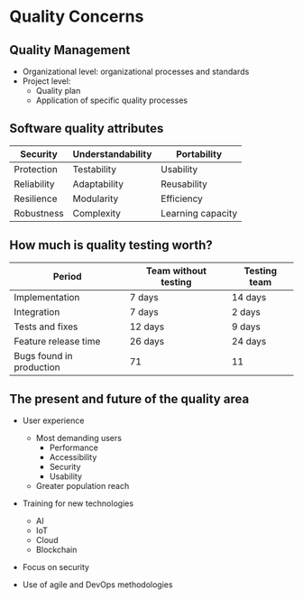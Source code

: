 # Quality Concerns
## Quality Management

- Organizational level: organizational processes and standards
- Project level:
    - Quality plan
    - Application of specific quality processes

## Software quality attributes
| Security | Understandability | Portability |
|----------|-------------------|-------------|
| Protection | Testability | Usability |
| Reliability | Adaptability | Reusability |
| Resilience | Modularity | Efficiency |
| Robustness | Complexity | Learning capacity |

## How much is quality testing worth?
| Period | Team without testing | Testing team |
|---------|-------------------|-------------------|
| Implementation | 7 days | 14 days |
| Integration | 7 days | 2 days |
| Tests and fixes | 12 days | 9 days |
| Feature release time | 26 days | 24 days |
| Bugs found in production | 71 | 11 |

## The present and future of the quality area
- User experience
    - Most demanding users
        - Performance
        - Accessibility
        - Security
        - Usability
    - Greater population reach

- Training for new technologies
    - AI
    - IoT
    - Cloud
    - Blockchain
- Focus on security

- Use of agile and DevOps methodologies